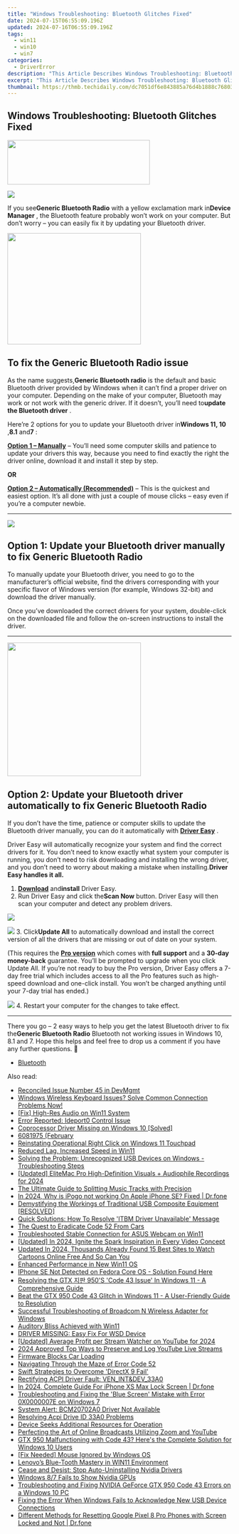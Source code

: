 ```yaml
---
title: "Windows Troubleshooting: Bluetooth Glitches Fixed"
date: 2024-07-15T06:55:09.196Z
updated: 2024-07-16T06:55:09.196Z
tags:
  - win11
  - win10
  - win7
categories:
  - DriverError
description: "This Article Describes Windows Troubleshooting: Bluetooth Glitches Fixed"
excerpt: "This Article Describes Windows Troubleshooting: Bluetooth Glitches Fixed"
thumbnail: https://thmb.techidaily.com/dc7051df6e843885a76d4b1888c76803cc85597e152a2f318edacfe536a43558.jpg
---
```


## Windows Troubleshooting: Bluetooth Glitches Fixed

<!-- affiliate ads begin -->
<a href="https://godlikehost.sjv.io/c/5597632/1920054/21774" target="_top" id="1920054"><img src="//a.impactradius-go.com/display-ad/21774-1920054" border="0" alt="" width="320" height="100"/></a><img height="0" width="0" src="https://imp.pxf.io/i/5597632/1920054/21774" style="position:absolute;visibility:hidden;" border="0" />
<!-- affiliate ads end -->
![](https://images.drivereasy.com/wp-content/uploads/2018/12/img_5c17864d24297.jpg)

 If you see**Generic Bluetooth Radio** with a yellow exclamation mark in**Device Manager** , the Bluetooth feature probably won’t work on your computer. But don’t worry – you can easily fix it by updating your Bluetooth driver.

<!-- affiliate ads begin -->
<a href="https://modlily.sjv.io/c/5597632/2072819/17059" target="_top" id="2072819"><img src="//a.impactradius-go.com/display-ad/17059-2072819" border="0" alt="" width="300" height="250"/></a><img height="0" width="0" src="https://imp.pxf.io/i/5597632/2072819/17059" style="position:absolute;visibility:hidden;" border="0" />
<!-- affiliate ads end -->
## To fix the Generic Bluetooth Radio issue

 As the name suggests,**Generic Bluetooth radio** is the default and basic Bluetooth driver provided by Windows when it can’t find a proper driver on your computer. Depending on the make of your computer, Bluetooth may work or not work with the generic driver. If it doesn’t, you’ll need to**update the Bluetooth driver** .

 Here’re 2 options for you to update your Bluetooth driver in**Windows 11, 10** ,**8.1** and**7** :

[**Option 1 – Manually**](https://twopages.pxf.io/21em1d) – You’ll need some computer skills and patience to update your drivers this way, because you need to find exactly the right the driver online, download it and install it step by step.

**OR**

[**Option 2 – Automatically (Recommended)**](#O2) – This is the quickest and easiest option. It’s all done with just a couple of mouse clicks – easy even if you’re a computer newbie.

---

<!-- affiliate ads begin -->
<a href="https://store.revouninstaller.com/order/checkout.php?PRODS=28010250&QTY=1&AFFILIATE=108875&CART=1"><img src="https://secure.avangate.com/images/merchant/4282ec8de8c9be897e7aff4aa231b1a4/336__280a.jpg" border="0"></a>
<!-- affiliate ads end -->
## Option 1: Update your Bluetooth driver manually to fix Generic Bluetooth Radio

 To manually update your Bluetooth driver, you need to go to the manufacturer’s official  website, find the drivers corresponding with your specific flavor of Windows version (for example, Windows 32-bit) and download the driver manually.

 Once you’ve downloaded the correct drivers for your system, double-click on the downloaded file and follow the on-screen instructions to install the driver.

---

<!-- affiliate ads begin -->
<a href="https://coinrule.sjv.io/c/5597632/1958374/18409" target="_top" id="1958374"><img src="//a.impactradius-go.com/display-ad/18409-1958374" border="0" alt="" width="300" height="300"/></a><img height="0" width="0" src="https://imp.pxf.io/i/5597632/1958374/18409" style="position:absolute;visibility:hidden;" border="0" />
<!-- affiliate ads end -->
## Option 2: Update your Bluetooth driver automatically to fix Generic Bluetooth Radio

 If you don’t have the time, patience or computer skills to update the Bluetooth driver manually, you can do it automatically with **[Driver Easy](https://tools.techidaily.com/drivereasy/download/)**  .

 Driver Easy will automatically recognize your system and find the correct drivers for it. You don’t need to know exactly what system your computer is running, you don’t need to risk downloading and installing the wrong driver, and you don’t need to worry about making a mistake when installing.**Driver Easy handles it all.**

1. **[Download](https://tools.techidaily.com/drivereasy/download/)**  and**install** Driver Easy.
2. Run Driver Easy and click the**Scan Now** button. Driver Easy will then scan your computer and detect any problem drivers.  
<!-- affiliate ads begin -->
<a href="https://secure.2checkout.com/order/checkout.php?PRODS=4940317&QTY=1&AFFILIATE=108875&CART=1"><img src="https://secure.avangate.com/images/merchant/333ac5d90817d69113471fbb6e531bee/sps-partnership-728x90eng.png" border="0"></a>
<!-- affiliate ads end -->
![](https://www.drivereasy.com/wp-content/uploads/2024/05/DE-scan-now-6.0.jpg)
3. Click**Update All** to automatically download and install the correct version of all the drivers that are missing or out of date on your system.  

 (This requires the **[Pro version](https://tools.techidaily.com/drivereasy/download/)**  which comes with **full support**  and a **30-day money-back**  guarantee. You’ll be prompted to upgrade when you click Update All. If you’re not ready to buy the Pro version, Driver Easy offers a 7-day free trial which includes access to all the Pro features such as high-speed download and one-click install. You won’t be charged anything until your 7-day trial has ended.)  

![](https://www.drivereasy.com/wp-content/uploads/2022/01/intel-wireless-bluetooth.png)
4. Restart your computer for the changes to take effect.

---

 There you go – 2 easy ways to help you get the latest Bluetooth driver to fix the**Generic Bluetooth Radio** Bluetooth not working issues in Windows 10, 8.1 and 7\. Hope this helps and feel free to drop us a comment if you have any further questions. 🙂

* [Bluetooth](https://store.drivereasy.com/order/cart.php?PRODS=4731822&QTY=1&AFFILIATE=108875)

<ins class="adsbygoogle"
     style="display:block"
     data-ad-format="autorelaxed"
     data-ad-client="ca-pub-7571918770474297"
     data-ad-slot="1223367746"></ins>



<ins class="adsbygoogle"
     style="display:block"
     data-ad-client="ca-pub-7571918770474297"
     data-ad-slot="8358498916"
     data-ad-format="auto"
     data-full-width-responsive="true"></ins>

<span class="atpl-alsoreadstyle">Also read:</span>
<div><ul>
<li><a href="https://driver-error.techidaily.com/reconciled-issue-number-45-in-devmgmt/"><u>Reconciled Issue Number 45 in DevMgmt</u></a></li>
<li><a href="https://driver-error.techidaily.com/windows-wireless-keyboard-issues-solve-common-connection-problems-now/"><u>Windows Wireless Keyboard Issues? Solve Common Connection Problems Now!</u></a></li>
<li><a href="https://driver-error.techidaily.com/fix-high-res-audio-on-win11-system/"><u>[Fix] High-Res Audio on Win11 System</u></a></li>
<li><a href="https://driver-error.techidaily.com/error-reported-ideport0-control-issue/"><u>Error Reported: Ideport0 Control Issue</u></a></li>
<li><a href="https://driver-error.techidaily.com/coprocessor-driver-missing-on-windows-10-solved/"><u>Coprocessor Driver Missing on Windows 10 [Solved]</u></a></li>
<li><a href="https://driver-error.techidaily.com/6081975-february/"><u>6081975 (February</u></a></li>
<li><a href="https://driver-error.techidaily.com/reinstating-operational-right-click-on-windows-11-touchpad/"><u>Reinstating Operational Right Click on Windows 11 Touchpad</u></a></li>
<li><a href="https://driver-error.techidaily.com/reduced-lag-increased-speed-in-win11/"><u>Reduced Lag, Increased Speed in Win11</u></a></li>
<li><a href="https://driver-error.techidaily.com/solving-the-problem-unrecognized-usb-devices-on-windows-troubleshooting-steps/"><u>Solving the Problem: Unrecognized USB Devices on Windows - Troubleshooting Steps</u></a></li>
<li><a href="https://digital-screen-recording.techidaily.com/updated-elitemac-pro-high-definition-visuals-plus-audiophile-recordings-for-2024/"><u>[Updated] EliteMac Pro  High-Definition Visuals + Audiophile Recordings for 2024</u></a></li>
<li><a href="https://audio-editing.techidaily.com/the-ultimate-guide-to-splitting-music-tracks-with-precision/"><u>The Ultimate Guide to Splitting Music Tracks with Precision</u></a></li>
<li><a href="https://ios-pokemon-go.techidaily.com/in-2024-why-is-ipogo-not-working-on-apple-iphone-se-fixed-drfone-by-drfone-virtual-ios/"><u>In 2024, Why is iPogo not working On Apple iPhone SE? Fixed | Dr.fone</u></a></li>
<li><a href="https://driver-error.techidaily.com/demystifying-the-workings-of-traditional-usb-composite-equipment-resolved/"><u>Demystifying the Workings of Traditional USB Composite Equipment [RESOLVED]</u></a></li>
<li><a href="https://driver-error.techidaily.com/quick-solutions-how-to-resolve-itbm-driver-unavailable-message/"><u>Quick Solutions: How To Resolve 'ITBM Driver Unavailable' Message</u></a></li>
<li><a href="https://driver-error.techidaily.com/the-quest-to-eradicate-code-52-from-cars/"><u>The Quest to Eradicate Code 52 From Cars</u></a></li>
<li><a href="https://driver-error.techidaily.com/troubleshooted-stable-connection-for-asus-webcam-on-win11/"><u>Troubleshooted Stable Connection for ASUS Webcam on Win11</u></a></li>
<li><a href="https://youtube-web.techidaily.com/ed-in-2024-ignite-the-spark-inspiration-in-every-video-concept/"><u>[Updated] In 2024, Ignite the Spark  Inspiration in Every Video Concept</u></a></li>
<li><a href="https://animation-videos.techidaily.com/updated-in-2024-thousands-already-found-15-best-sites-to-watch-cartoons-online-free-and-so-can-you/"><u>Updated In 2024, Thousands Already Found 15 Best Sites to Watch Cartoons Online Free And So Can You</u></a></li>
<li><a href="https://driver-error.techidaily.com/enhanced-performance-in-new-win11-os/"><u>Enhanced Performance in New Win11 OS</u></a></li>
<li><a href="https://driver-error.techidaily.com/iphone-se-not-detected-on-fedora-core-os-solution-found-here/"><u>IPhone SE Not Detected on Fedora Core OS - Solution Found Here</u></a></li>
<li><a href="https://driver-error.techidaily.com/resolving-the-gtx-950s-code-43-issue-in-windows-11-a-comprehensive-guide/"><u>Resolving the GTX 지판 950'S 'Code 43 Issue' In Windows 11 - A Comprehensive Guide</u></a></li>
<li><a href="https://driver-error.techidaily.com/beat-the-gtx-950-code-43-glitch-in-windows-11-a-user-friendly-guide-to-resolution/"><u>Beat the GTX 950 Code 43 Glitch in Windows 11 - A User-Friendly Guide to Resolution</u></a></li>
<li><a href="https://driver-error.techidaily.com/successful-troubleshooting-of-broadcom-n-wireless-adapter-for-windows/"><u>Successful Troubleshooting of Broadcom N Wireless Adapter for Windows</u></a></li>
<li><a href="https://driver-error.techidaily.com/auditory-bliss-achieved-with-win11/"><u>Auditory Bliss Achieved with Win11</u></a></li>
<li><a href="https://driver-error.techidaily.com/driver-missing-easy-fix-for-wsd-device/"><u>DRIVER MISSING: Easy Fix For WSD Device</u></a></li>
<li><a href="https://facebook-video-share.techidaily.com/updated-average-profit-per-stream-watcher-on-youtube-for-2024/"><u>[Updated] Average Profit per Stream Watcher on YouTube for 2024</u></a></li>
<li><a href="https://video-capture.techidaily.com/2024-approved-top-ways-to-preserve-and-log-youtube-live-streams/"><u>2024 Approved  Top Ways to Preserve and Log YouTube Live Streams</u></a></li>
<li><a href="https://driver-error.techidaily.com/firmware-blocks-car-loading/"><u>Firmware Blocks Car Loading</u></a></li>
<li><a href="https://driver-error.techidaily.com/navigating-through-the-maze-of-error-code-52/"><u>Navigating Through the Maze of Error Code 52</u></a></li>
<li><a href="https://driver-error.techidaily.com/swift-strategies-to-overcome-directx-9-fail/"><u>Swift Strategies to Overcome 'DirectX 9 Fail'</u></a></li>
<li><a href="https://driver-error.techidaily.com/rectifying-acpi-driver-fault-venintanddev33a0/"><u>Rectifying ACPI Driver Fault: VEN_INT&DEV_33A0</u></a></li>
<li><a href="https://iphone-unlock.techidaily.com/in-2024-complete-guide-for-iphone-xs-max-lock-screen-drfone-by-drfone-ios/"><u>In 2024, Complete Guide For iPhone XS Max Lock Screen | Dr.fone</u></a></li>
<li><a href="https://driver-error.techidaily.com/troubleshooting-and-fixing-the-blue-screen-mistake-with-error-0x0000007e-on-windows-7/"><u>Troubleshooting and Fixing the 'Blue Screen' Mistake with Error 0X0000007E on Windows 7</u></a></li>
<li><a href="https://driver-error.techidaily.com/system-alert-bcm20702a0-driver-not-available/"><u>System Alert: BCM20702A0 Driver Not Available</u></a></li>
<li><a href="https://driver-error.techidaily.com/resolving-acpi-drive-id-33a0-problems/"><u>Resolving Acpi Drive ID 33A0 Problems</u></a></li>
<li><a href="https://driver-error.techidaily.com/device-seeks-additional-resources-for-operation/"><u>Device Seeks Additional Resources for Operation</u></a></li>
<li><a href="https://extra-tips.techidaily.com/perfecting-the-art-of-online-broadcasts-utilizing-zoom-and-youtube/"><u>Perfecting the Art of Online Broadcasts  Utilizing Zoom and YouTube</u></a></li>
<li><a href="https://driver-error.techidaily.com/gtx-950-malfunctioning-with-code-43-heres-the-complete-solution-for-windows-10-users/"><u>GTX 950 Malfunctioning with Code 43? Here's the Complete Solution for Windows 10 Users</u></a></li>
<li><a href="https://driver-error.techidaily.com/fix-needed-mouse-ignored-by-windows-os/"><u>[Fix Needed] Mouse Ignored by Windows OS</u></a></li>
<li><a href="https://driver-error.techidaily.com/lenovos-blue-tooth-mastery-in-win11-environment/"><u>Lenovo’s Blue-Tooth Mastery in WIN11 Environment</u></a></li>
<li><a href="https://driver-error.techidaily.com/cease-and-desist-stop-auto-uninstalling-nvidia-drivers/"><u>Cease and Desist: Stop Auto-Uninstalling Nvidia Drivers</u></a></li>
<li><a href="https://driver-error.techidaily.com/windows-87-fails-to-show-nvidia-gpus/"><u>Windows 8/7 Fails to Show Nvidia GPUs</u></a></li>
<li><a href="https://driver-error.techidaily.com/troubleshooting-and-fixing-nvidia-geforce-gtx-950-code-43-errors-on-a-windows-10-pc/"><u>Troubleshooting and Fixing NVIDIA GeForce GTX 950 Code 43 Errors on a Windows 10 PC</u></a></li>
<li><a href="https://driver-error.techidaily.com/fixing-the-error-when-windows-fails-to-acknowledge-new-usb-device-connections/"><u>Fixing the Error When Windows Fails to Acknowledge New USB Device Connections</u></a></li>
<li><a href="https://techidaily.com/different-methods-for-resetting-google-pixel-8-pro-phones-with-screen-locked-and-not-drfone-by-drfone-reset-android-reset-android/"><u>Different Methods for Resetting Google Pixel 8 Pro Phones with Screen Locked and Not | Dr.fone</u></a></li>
</ul></div>
